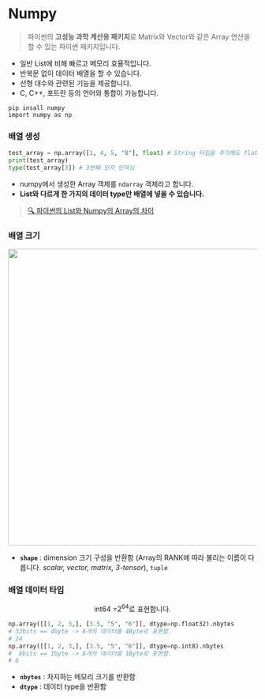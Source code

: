 # Numpy
> 파이썬의 **고성능 과학 계산용 패키지**로 Matrix와 Vector와 같은 Array 연산을 할 수 있는 파이썬 패키지입니다.

- 일반 List에 비해 빠르고 메모리 효율적입니다.
- 반복문 없이 데이터 배열을 할 수 있습니다. 
- 선형 대수와 관련된 기능을 제공합니다.
- C, C++, 포트란 등의 언어와 통합이 가능합니다.

```
pip insall numpy
import numpy as np
```

### 배열 생성
```py
test_array = np.array([1, 4, 5, "8"], float) # String 타입을 추가해도 flat으로 자동 형변환.
print(test_array)
type(test_array[3]) # 3번째 인자 인덱싱 
```
- numpy에서 생성한 Array 객체를 `ndarray` 객체라고 합니다.
- **List와 다르게 한 가지의 데이터 type만 배열에 넣을 수 있습니다.**
  
> [🔍 파이썬의 List와 Numpy의 Array의 차이](https://jakevdp.github.io/PythonDataScienceHandbook/02.01-understanding-data-types.html)

### 배열 크기

<img src="https://blog.finxter.com/wp-content/uploads/2021/01/numpy_shape-1-1024x576.jpg" width=600>

- **`shape`** : dimension 크기 구성을 반환함 (Array의 RANK에 따라 불리는 이름이 다릅니다. _scalar, vector, matrix, 3-tensor_), `tuple`

### 배열 데이터 타입
$$ \text{int64 =} 2^{64} \text{로 표현합니다.} $$

```py
np.array([[1, 2, 3,], [3.5, "5", "6"]], dtype=np.float32).nbytes
# 32bits == 4byte -> 6개의 데이터를 4Byte로 표현함. 
# 24
np.array([[1, 2, 3,], [3.5, "5", "6"]], dtype=np.int8).nbytes
#  8bits == 1byte -> 6개의 데이터를 1Byte로 표현함. 
# 6
```
- **`nbytes`** : 차지하는 메모리 크기를 반환함
- **`dtype`** : 데이터 type을 반환함